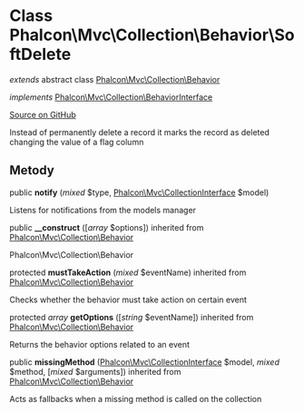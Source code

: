 # Class **Phalcon\\Mvc\\Collection\\Behavior\\SoftDelete**

*extends* abstract class [Phalcon\Mvc\Collection\Behavior](/[[language]]/[[version]]/api/Phalcon_Mvc_Collection_Behavior)

*implements* [Phalcon\Mvc\Collection\BehaviorInterface](/[[language]]/[[version]]/api/Phalcon_Mvc_Collection_BehaviorInterface)

<a href="https://github.com/phalcon/cphalcon/blob/master/phalcon/mvc/collection/behavior/softdelete.zep" class="btn btn-default btn-sm">Source on GitHub</a>

Instead of permanently delete a record it marks the record as deleted changing the value of a flag column

## Metody

public **notify** (*mixed* $type, [Phalcon\Mvc\CollectionInterface](/[[language]]/[[version]]/api/Phalcon_Mvc_CollectionInterface) $model)

Listens for notifications from the models manager

public **__construct** ([*array* $options]) inherited from [Phalcon\Mvc\Collection\Behavior](/[[language]]/[[version]]/api/Phalcon_Mvc_Collection_Behavior)

Phalcon\\Mvc\\Collection\\Behavior

protected **mustTakeAction** (*mixed* $eventName) inherited from [Phalcon\Mvc\Collection\Behavior](/[[language]]/[[version]]/api/Phalcon_Mvc_Collection_Behavior)

Checks whether the behavior must take action on certain event

protected *array* **getOptions** ([*string* $eventName]) inherited from [Phalcon\Mvc\Collection\Behavior](/[[language]]/[[version]]/api/Phalcon_Mvc_Collection_Behavior)

Returns the behavior options related to an event

public **missingMethod** ([Phalcon\Mvc\CollectionInterface](/[[language]]/[[version]]/api/Phalcon_Mvc_CollectionInterface) $model, *mixed* $method, [*mixed* $arguments]) inherited from [Phalcon\Mvc\Collection\Behavior](/[[language]]/[[version]]/api/Phalcon_Mvc_Collection_Behavior)

Acts as fallbacks when a missing method is called on the collection